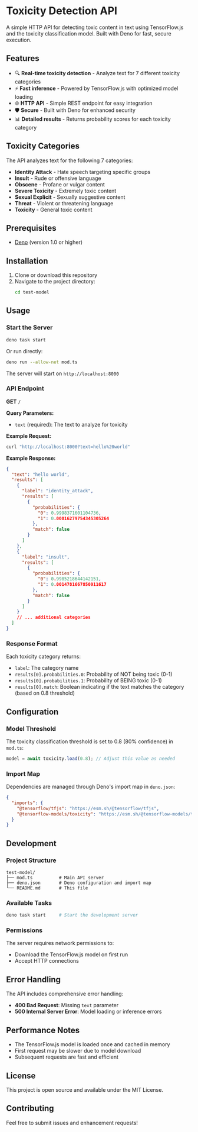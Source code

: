 # Toxicity Detection API

A simple HTTP API for detecting toxic content in text using TensorFlow.js and the toxicity classification model. Built with Deno for fast, secure execution.

## Features

- 🔍 **Real-time toxicity detection** - Analyze text for 7 different toxicity categories
- ⚡ **Fast inference** - Powered by TensorFlow.js with optimized model loading
- 🌐 **HTTP API** - Simple REST endpoint for easy integration
- 🛡️ **Secure** - Built with Deno for enhanced security
- 📊 **Detailed results** - Returns probability scores for each toxicity category

## Toxicity Categories

The API analyzes text for the following 7 categories:

- **Identity Attack** - Hate speech targeting specific groups
- **Insult** - Rude or offensive language
- **Obscene** - Profane or vulgar content
- **Severe Toxicity** - Extremely toxic content
- **Sexual Explicit** - Sexually suggestive content
- **Threat** - Violent or threatening language
- **Toxicity** - General toxic content

## Prerequisites

- [Deno](https://deno.land/) (version 1.0 or higher)

## Installation

1. Clone or download this repository
2. Navigate to the project directory:
   ```bash
   cd test-model
   ```

## Usage

### Start the Server

```bash
deno task start
```

Or run directly:
```bash
deno run --allow-net mod.ts
```

The server will start on `http://localhost:8000`

### API Endpoint

**GET** `/`

**Query Parameters:**
- `text` (required): The text to analyze for toxicity

**Example Request:**
```bash
curl "http://localhost:8000?text=hello%20world"
```

**Example Response:**
```json
{
  "text": "hello world",
  "results": [
    {
      "label": "identity_attack",
      "results": [
        {
          "probabilities": {
            "0": 0.9998371601104736,
            "1": 0.00016279754345305264
          },
          "match": false
        }
      ]
    },
    {
      "label": "insult",
      "results": [
        {
          "probabilities": {
            "0": 0.9985218644142151,
            "1": 0.0014781667850911617
          },
          "match": false
        }
      ]
    }
    // ... additional categories
  ]
}
```

### Response Format

Each toxicity category returns:
- `label`: The category name
- `results[0].probabilities.0`: Probability of NOT being toxic (0-1)
- `results[0].probabilities.1`: Probability of BEING toxic (0-1)
- `results[0].match`: Boolean indicating if the text matches the category (based on 0.8 threshold)

## Configuration

### Model Threshold

The toxicity classification threshold is set to 0.8 (80% confidence) in `mod.ts`:

```typescript
model = await toxicity.load(0.8); // Adjust this value as needed
```

### Import Map

Dependencies are managed through Deno's import map in `deno.json`:

```json
{
  "imports": {
    "@tensorflow/tfjs": "https://esm.sh/@tensorflow/tfjs",
    "@tensorflow-models/toxicity": "https://esm.sh/@tensorflow-models/toxicity"
  }
}
```

## Development

### Project Structure

```
test-model/
├── mod.ts          # Main API server
├── deno.json       # Deno configuration and import map
└── README.md       # This file
```

### Available Tasks

```bash
deno task start     # Start the development server
```

### Permissions

The server requires network permissions to:
- Download the TensorFlow.js model on first run
- Accept HTTP connections

## Error Handling

The API includes comprehensive error handling:

- **400 Bad Request**: Missing `text` parameter
- **500 Internal Server Error**: Model loading or inference errors

## Performance Notes

- The TensorFlow.js model is loaded once and cached in memory
- First request may be slower due to model download
- Subsequent requests are fast and efficient

## License

This project is open source and available under the MIT License.

## Contributing

Feel free to submit issues and enhancement requests! 
